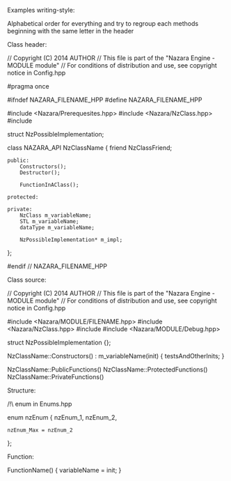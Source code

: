Examples writing-style:

Alphabetical order for everything and try to regroup each methods beginning with the same letter in the header

Class header:

// Copyright (C) 2014 AUTHOR
// This file is part of the "Nazara Engine - MODULE module"
// For conditions of distribution and use, see copyright notice in Config.hpp

#pragma once

#ifndef NAZARA_FILENAME_HPP
#define NAZARA_FILENAME_HPP

#include <Nazara/Prerequesites.hpp>
#include <Nazara/NzClass.hpp>
#include <STLHeader>

struct NzPossibleImplementation;

class NAZARA_API NzClassName
{
	friend NzClassFriend;

	public:
		Constructors();
		Destructor();

		FunctionInAClass();

	protected:

	private:
		NzClass m_variableName;
		STL m_variableName;
		dataType m_variableName;

		NzPossibleImplementation* m_impl;
};

#endif // NAZARA_FILENAME_HPP

Class source:

// Copyright (C) 2014 AUTHOR
// This file is part of the "Nazara Engine - MODULE module"
// For conditions of distribution and use, see copyright notice in Config.hpp

#include <Nazara/MODULE/FILENAME.hpp>
#include <Nazara/NzClass.hpp>
#include <STLHeader>
#include <Nazara/MODULE/Debug.hpp>

struct NzPossibleImplementation {};

NzClassName::Constructors() :
m_variableName(init)
{
	testsAndOtherInits;
}

NzClassName::PublicFunctions()
NzClassName::ProtectedFunctions()
NzClassName::PrivateFunctions()

Structure:

/!\ enum in Enums.hpp

enum nzEnum
{
	nzEnum_1,
	nzEnum_2,

	nzEnum_Max = nzEnum_2
};

Function:

FunctionName()
{
	variableName = init;
}